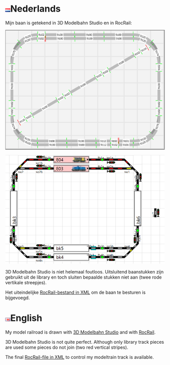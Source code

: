 # ![Nederlandse vlag](../images/nl.gif)Nederlands

Mijn baan is getekend in 3D Modelbahn Studio en in RocRail:

![3D Modelbahn Studio](./images/TrackDesign3D.png)

![RocRail](./images/TrackDesignRocRail.png)

3D Modelbahn Studio is niet helemaal foutloos. Uitsluitend baanstukken zijn gebruikt uit de library en toch sluiten bepaalde stukken niet aan (twee rode vertikale streepjes).

Het uiteindelijke [RocRail-bestand in XML](./images/plan.xml) om de baan te besturen is bijgevoegd.

# ![English flag](../images/gb.gif)English

My model railroad is drawn with [3D Modelbahn Studio](./images/TrackDesign3D.png) and with [RocRail](./images/TrackDesignRocRail.png).

3D Modelbahn Studio is not quite perfect. Although only library track pieces are used some pieces do not join (two red vertical stripes).

The final [RocRail-file in XML](./images/plan.xml) to control my modeltrain track is available.
